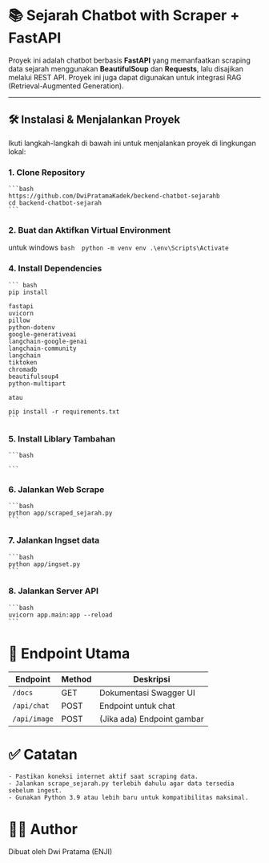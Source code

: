 
# 📚 Sejarah Chatbot with Scraper + FastAPI

Proyek ini adalah chatbot berbasis **FastAPI** yang memanfaatkan scraping data sejarah menggunakan **BeautifulSoup** dan **Requests**, lalu disajikan melalui REST API. Proyek ini juga dapat digunakan untuk integrasi RAG (Retrieval-Augmented Generation).

---

## 🛠️ Instalasi & Menjalankan Proyek

Ikuti langkah-langkah di bawah ini untuk menjalankan proyek di lingkungan lokal:

### 1. Clone Repository
    ```bash
    https://github.com/DwiPratamaKadek/beckend-chatbot-sejarahb
    cd backend-chatbot-sejarah
    ```
### 2. Buat dan Aktifkan Virtual Environment
untuk windows
    ```bash 
    python -m venv env
    .\env\Scripts\Activate
    ```

### 4. Install Dependencies
    ``` bash 
    pip install 
    
    fastapi 
    uvicorn 
    pillow 
    python-dotenv 
    google-generativeai
    langchain-google-genai 
    langchain-community
    langchain 
    tiktoken
    chromadb
    beautifulsoup4
    python-multipart

    atau 

    pip install -r requirements.txt
    ```

### 5. Install Liblary Tambahan 
    ```bash 

    ```

### 6. Jalankan Web Scrape
    ```bash
    python app/scraped_sejarah.py
    ```

### 7. Jalankan Ingset data 
    ```bash
    python app/ingset.py
    ```

### 8. Jalankan Server API
    ```bash
    uvicorn app.main:app --reload
    ```


# 🔗 Endpoint Utama
| Endpoint     | Method | Deskripsi                  |
| ------------ | ------ | -------------------------- |
| `/docs`      | GET    | Dokumentasi Swagger UI     |
| `/api/chat`  | POST   | Endpoint untuk chat        |
| `/api/image` | POST   | (Jika ada) Endpoint gambar |

# ✅ Catatan
    - Pastikan koneksi internet aktif saat scraping data.
    - Jalankan scrape_sejarah.py terlebih dahulu agar data tersedia sebelum ingest.
    - Gunakan Python 3.9 atau lebih baru untuk kompatibilitas maksimal.

# 👨‍💻 Author
Dibuat oleh Dwi Pratama (ENJI)